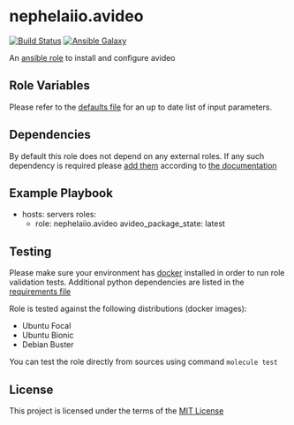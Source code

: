 # nephelaiio.avideo

[![Build Status](https://github.com/nephelaiio/ansible-role-avideo/workflows/CI/badge.svg)](https://github.com/nephelaiio/ansible-role-avideo/actions)
[![Ansible Galaxy](http://img.shields.io/badge/ansible--galaxy-nephelaiio.avideo.vim-blue.svg)](https://galaxy.ansible.com/nephelaiio/avideo/)

An [ansible role](https://galaxy.ansible.com/nephelaiio/avideo) to install and configure avideo

## Role Variables

Please refer to the [defaults file](/defaults/main.yml) for an up to date list of input parameters.

## Dependencies

By default this role does not depend on any external roles. If any such dependency is required please [add them](/meta/main.yml) according to [the documentation](http://docs.ansible.com/ansible/playbooks_roles.html#role-dependencies)

## Example Playbook

- hosts: servers
  roles:
     - role: nephelaiio.avideo
       avideo_package_state: latest

## Testing

Please make sure your environment has [docker](https://www.docker.com) installed in order to run role validation tests. Additional python dependencies are listed in the [requirements file](https://github.com/nephelaiio/ansible-role-requirements/blob/master/requirements.txt)

Role is tested against the following distributions (docker images):

  * Ubuntu Focal
  * Ubuntu Bionic
  * Debian Buster

You can test the role directly from sources using command ` molecule test `

## License

This project is licensed under the terms of the [MIT License](/LICENSE)
